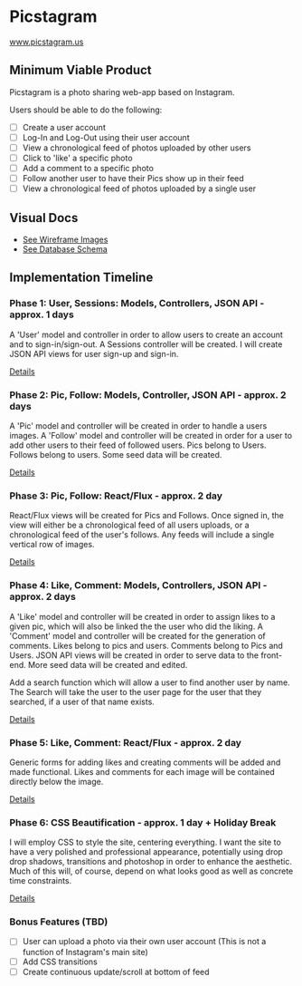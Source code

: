 # Picstagram

www.picstagram.us


## Minimum Viable Product

Picstagram is a photo sharing web-app based on Instagram.

Users should be able to do the following:

- [ ] Create a user account
- [ ] Log-In and Log-Out using their user account
- [ ] View a chronological feed of photos uploaded by other users
- [ ] Click to 'like' a specific photo
- [ ] Add a comment to a specific photo
- [ ] Follow another user to have their Pics show up in their feed
- [ ] View a chronological feed of photos uploaded by a single user

## Visual Docs
* [See Wireframe Images][images]
* [See Database Schema][schema]

[images]: ./docs/views.md
[schema]: ./docs/schema.md


## Implementation Timeline


### Phase 1: User, Sessions: Models, Controllers, JSON API - approx. 1 days

A 'User' model and controller in order to allow users to create an account and
to sign-in/sign-out. A Sessions controller will be created. I will create JSON
API views for user sign-up and sign-in.

[Details][phase-one]


### Phase 2: Pic, Follow: Models, Controller, JSON API - approx. 2 days

A 'Pic' model and controller will be created in order to handle a users images.
A 'Follow' model and controller will be created in order for a user to add other
users to their feed of followed users. Pics belong to Users. Follows belong to
users. Some seed data will be created.

[Details][phase-two]

### Phase 3: Pic, Follow: React/Flux - approx. 2 day

React/Flux views will be created for Pics and Follows. Once signed in, the view
will either be a chronological feed of all users uploads, or a chronological
feed of the user's follows. Any feeds will include a single vertical row of
images.

[Details][phase-three]

### Phase 4: Like, Comment: Models, Controllers, JSON API - approx. 2 days

A 'Like' model and controller will be created in order to assign likes to a
given pic, which will also be linked the the user who did the liking.
A 'Comment' model and controller will be created for the generation of comments.
Likes belong to pics and users. Comments belong to Pics and Users. JSON API
views will be created in order to serve data to the front-end. More seed data
will be created and edited.

Add a search function which will allow a user to find another user by name. The
Search will take the user to the user page for the user that they searched, if
a user of that name exists.

[Details][phase-four]

### Phase 5: Like, Comment: React/Flux - approx. 2 day

Generic forms for adding likes and creating comments will be added and made
functional. Likes and comments for each image will be contained directly below
the image.

[Details][phase-five]

### Phase 6: CSS Beautification - approx. 1 day + Holiday Break

I will employ CSS to style the site, centering everything. I want the site to
have a very polished and professional appearance, potentially using drop
drop shadows, transitions and photoshop in order to enhance the aesthetic. Much
of this will, of course, depend on what looks good as well as concrete time
constraints.

[Details][phase-six]

### Bonus Features (TBD)
- [ ] User can upload a photo via their own user account
  (This is not a function of Instagram's main site)
- [ ] Add CSS transitions
- [ ] Create continuous update/scroll at bottom of feed

[phase-one]: ./docs/phases/phase1.md
[phase-two]: ./docs/phases/phase2.md
[phase-three]: ./docs/phases/phase3.md
[phase-four]: ./docs/phases/phase4.md
[phase-five]: ./docs/phases/phase5.md
[phase-six]: ./docs/phases/phase6.md
